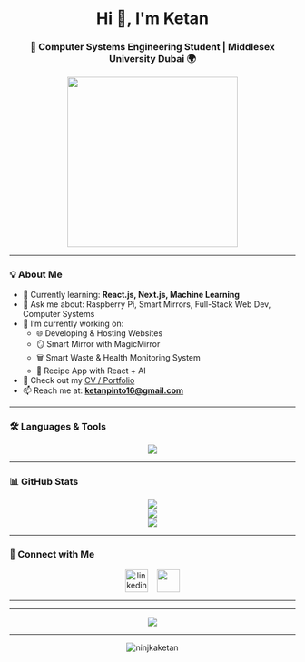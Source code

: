 <h1 align="center">Hi 👋, I'm Ketan</h1>
<h3 align="center">🚀 Computer Systems Engineering Student | Middlesex University Dubai 🌍</h3>



<p align="center">
  <img src="https://media.giphy.com/media/qgQUggAC3Pfv687qPC/giphy.gif" width="300" />
</p>

---

### 💡 About Me

- 🌱 Currently learning: **React.js, Next.js, Machine Learning**
- 💬 Ask me about: Raspberry Pi, Smart Mirrors, Full-Stack Web Dev, Computer Systems
- 🔭 I’m currently working on:
  - 🌐 Developing & Hosting Websites
  - 🪞 Smart Mirror with MagicMirror
  - 🗑️ Smart Waste & Health Monitoring System
  - 🧠 Recipe App with React + AI
- 📄 Check out my [CV / Portfolio](https://ketanpinto.vercel.app/)
- 📫 Reach me at: **ketanpinto16@gmail.com**

---

### 🛠️ Languages & Tools

<p align="center">
  <img src="https://skillicons.dev/icons?i=js,html,css,react,nextjs,nodejs,python,mongodb,arduino,raspberrypi,git,vscode,figma" />
</p>

---

### 📊 GitHub Stats

<p align="center">
  <img src="https://github-readme-stats.vercel.app/api?username=ketanpinto&show_icons=true&theme=tokyonight&hide_border=true" />
  <br/>
  <img src="https://github-readme-streak-stats.herokuapp.com/?user=ketanpinto&theme=tokyonight&hide_border=true" />
  <br/>
  <img src="https://github-readme-stats.vercel.app/api/top-langs/?username=ketanpinto&layout=compact&theme=tokyonight&hide_border=true" />
</p>

---

### 🔗 Connect with Me

<p align="center">
  <a href="https://www.linkedin.com/in/ketan-pinto-68085a240/" target="blank"><img align="center" src="https://img.icons8.com/color/48/linkedin.png" alt="linkedin" height="40" /></a>
  &nbsp;&nbsp;
  <a href="mailto:ketanpinto16@gmail.com"><img align="center" src="https://img.icons8.com/color/48/gmail-new.png" height="40" /></a>
</p>

---


---

<p align="center">
  <img src="https://github-profile-trophy.vercel.app/?username=ninjkaketan&theme=radical&margin-w=10&row=2&column=4" />
</p>

---

<p align="center">
  <img src="https://komarev.com/ghpvc/?username=ninjkaketan&label=Profile+Views&color=brightgreen" alt="ninjkaketan" />
</p>
